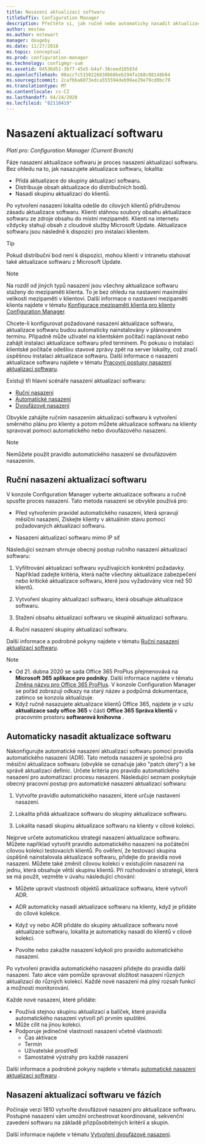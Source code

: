 ```yaml
---
title: Nasazení aktualizací softwaru
titleSuffix: Configuration Manager
description: Přečtěte si, jak ručně nebo automaticky nasadit aktualizace softwaru v konzole Configuration Manager.
author: mestew
ms.author: mstewart
manager: dougeby
ms.date: 11/27/2018
ms.topic: conceptual
ms.prod: configuration-manager
ms.technology: configmgr-sum
ms.assetid: 04536d51-3bf7-45e5-b4af-36ceed10583d
ms.openlocfilehash: 00accfc5150226830b68beb194fa168c08148b84
ms.sourcegitcommit: 2cafbba6073edca555594deb99ae29e79cd0bc79
ms.translationtype: MT
ms.contentlocale: cs-CZ
ms.lasthandoff: 04/24/2020
ms.locfileid: "82110419"
---
```

# <a name="deploy-software-updates"></a>Nasazení aktualizací softwaru  

*Platí pro: Configuration Manager (Current Branch)*

Fáze nasazení aktualizace softwaru je proces nasazení aktualizací softwaru. Bez ohledu na to, jak nasazujete aktualizace softwaru, lokalita:
- Přidá aktualizace do skupiny aktualizací softwaru.
- Distribuuje obsah aktualizace do distribučních bodů.
- Nasadí skupinu aktualizací do klientů.  

Po vytvoření nasazení lokalita odešle do cílových klientů přidruženou zásadu aktualizace softwaru. Klienti stáhnou soubory obsahu aktualizace softwaru ze zdroje obsahu do místní mezipaměti. Klienti na internetu vždycky stahují obsah z cloudové služby Microsoft Update. Aktualizace softwaru jsou následně k dispozici pro instalaci klientem.   

> [!Tip]  
>  Pokud distribuční bod není k dispozici, mohou klienti v intranetu stahovat také aktualizace softwaru z Microsoft Update.  

> [!NOTE]  
>  Na rozdíl od jiných typů nasazení jsou všechny aktualizace softwaru staženy do mezipaměti klienta. To je bez ohledu na nastavení maximální velikosti mezipaměti v klientovi. Další informace o nastavení mezipaměti klienta najdete v tématu [Konfigurace mezipaměti klienta pro klienty Configuration Manager](../../core/clients/manage/manage-clients.md#BKMK_ClientCache).  

Chcete-li konfigurovat požadované nasazení aktualizace softwaru, aktualizace softwaru budou automaticky nainstalovány v plánovaném termínu. Případně může uživatel na klientském počítači naplánovat nebo zahájit instalaci aktualizace softwaru před termínem. Po pokusu o instalaci klientské počítače odešlou stavové zprávy zpět na server lokality, což značí úspěšnou instalaci aktualizace softwaru. Další informace o nasazení aktualizace softwaru najdete v tématu [Pracovní postupy nasazení aktualizací softwaru](../understand/software-updates-introduction.md#BKMK_DeploymentWorkflows).  

Existují tři hlavní scénáře nasazení aktualizací softwaru: 
- [Ruční nasazení](#BKMK_ManualDeployment)  
- [Automatické nasazení](#bkmk_auto)  
- [Dvoufázové nasazení](#bkmk_phased)  

Obvykle zahájíte ručním nasazením aktualizací softwaru k vytvoření směrného plánu pro klienty a potom můžete aktualizace softwaru na klienty spravovat pomocí automatického nebo dvoufázového nasazení.  

> [!Note]  
> Nemůžete použít pravidlo automatického nasazení se dvoufázovém nasazením.



## <a name="manually-deploy-software-updates"></a><a name="BKMK_ManualDeployment"></a>Ruční nasazení aktualizací softwaru
V konzole Configuration Manager vyberte aktualizace softwaru a ručně spusťte proces nasazení. Tato metoda nasazení se obvykle používá pro:  

- Před vytvořením pravidel automatického nasazení, která spravují měsíční nasazení, Získejte klienty v aktuálním stavu pomocí požadovaných aktualizací softwaru.  

- Nasazení aktualizací softwaru mimo IP síť  


Následující seznam shrnuje obecný postup ručního nasazení aktualizací softwaru:  

1. Vyfiltrování aktualizací softwaru využívajících konkrétní požadavky. Například zadejte kritéria, která načte všechny aktualizace zabezpečení nebo kritické aktualizace softwaru, které jsou vyžadovány více než 50 klientů.  

2. Vytvoření skupiny aktualizací softwaru, která obsahuje aktualizace softwaru.  

3. Stažení obsahu aktualizací softwaru ve skupině aktualizací softwaru.  

4. Ruční nasazení skupiny aktualizací softwaru.  

Další informace a podrobné pokyny najdete v tématu [Ruční nasazení aktualizací softwaru](manually-deploy-software-updates.md).

> [!Note]
> - Od 21. dubna 2020 se sada Office 365 ProPlus přejmenovává na **Microsoft 365 aplikace pro podniky**. Další informace najdete v tématu [Změna názvu pro Office 365 ProPlus](https://docs.microsoft.com/deployoffice/name-change). V konzole Configuration Manager se pořád zobrazují odkazy na starý název a podpůrná dokumentace, zatímco se konzola aktualizuje.
> - Když ručně nasazujete aktualizace klientů Office 365, najdete je v uzlu **aktualizace sady office 365** v části **Office 365 Správa klientů** v pracovním prostoru **softwarová knihovna** . 

## <a name="automatically-deploy-software-updates"></a><a name="bkmk_auto"></a>Automaticky nasadit aktualizace softwaru

Nakonfigurujte automatické nasazení aktualizací softwaru pomocí pravidla automatického nasazení (ADR). Tato metoda nasazení je společná pro měsíční aktualizace softwaru (obvykle se označuje jako "patch úterý") a ke správě aktualizací definic. Určete kritéria pro pravidlo automatického nasazení pro automatizaci procesu nasazení. Následující seznam poskytuje obecný pracovní postup pro automatické nasazení aktualizací softwaru:  

1.  Vytvořte pravidlo automatického nasazení, které určuje nastavení nasazení.  

2.  Lokalita přidá aktualizace softwaru do skupiny aktualizace softwaru.  

3.  Lokalita nasadí skupinu aktualizace softwaru na klienty v cílové kolekci.  

Nejprve určete automatickou strategii nasazení aktualizace softwaru. Můžete například vytvořit pravidlo automatického nasazení na počáteční cílovou kolekci testovacích klientů. Po ověření, že testovací skupina úspěšně nainstalovala aktualizace softwaru, přidejte do pravidla nové nasazení. Můžete také změnit cílovou kolekci v existujícím nasazení na jednu, která obsahuje větší skupinu klientů. Při rozhodování o strategii, která se má použít, vezměte v úvahu následující chování:  

- Můžete upravit vlastnosti objektů aktualizace softwaru, které vytvoří ADR.   

- ADR automaticky nasadí aktualizace softwaru na klienty, když je přidáte do cílové kolekce.  

- Když vy nebo ADR přidáte do skupiny aktualizace softwaru nové aktualizace softwaru, lokalita je automaticky nasadí do klientů v cílové kolekci.  

- Povolte nebo zakažte nasazení kdykoli pro pravidlo automatického nasazení.  


Po vytvoření pravidla automatického nasazení přidejte do pravidla další nasazení. Tato akce vám pomůže spravovat složitost nasazení různých aktualizací do různých kolekcí. Každé nové nasazení má plný rozsah funkcí a možností monitorování.  

Každé nové nasazení, které přidáte:  

- Používá stejnou skupinu aktualizací a balíček, které pravidla automatického nasazení vytvoří při prvním spuštění.  
- Může cílit na jinou kolekci.  
- Podporuje jedinečné vlastnosti nasazení včetně vlastností:  
  -   Čas aktivace  
  -   Termín  
  -   Uživatelské prostředí  
  -   Samostatné výstrahy pro každé nasazení  


Další informace a podrobné pokyny najdete v tématu [automatické nasazení aktualizací softwaru](automatically-deploy-software-updates.md) .



## <a name="deploy-software-updates-in-phases"></a><a name="bkmk_phased"></a>Nasazení aktualizací softwaru ve fázích

<!--1358146-->
Počínaje verzí 1810 vytvořte dvoufázové nasazení pro aktualizace softwaru. Postupné nasazení vám umožní orchestrovat koordinované, sekvenční zavedení softwaru na základě přizpůsobitelných kritérií a skupin.

Další informace najdete v tématu [Vytvoření dvoufázové nasazení](../../osd/deploy-use/create-phased-deployment-for-task-sequence.md?toc=/sccm/sum/toc.json&bc=/sccm/sum/breadcrumb/toc.json).

